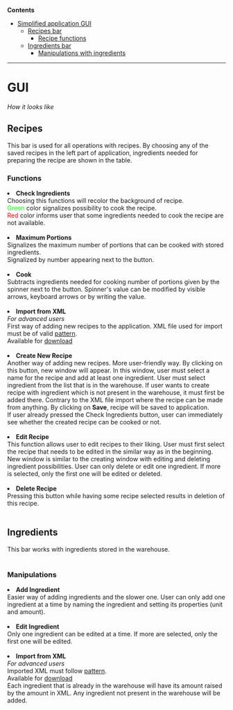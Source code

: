 **Contents**
  * <a href='https://code.google.com/p/eszr-pb138/wiki/Application_Description?ts=1370266667#GUI'>Simplified application GUI</a>
    * <a href='https://code.google.com/p/eszr-pb138/wiki/Application_Description?ts=1370266667#Recipes'>Recipes bar</a>
      * <a href='https://code.google.com/p/eszr-pb138/wiki/Application_Description?ts=1370266667#Functions'>Recipe functions</a>
    * <a href='https://code.google.com/p/eszr-pb138/wiki/Application_Description?ts=1370266667#Ingredients'>Ingredients bar</a>
      * <a href='https://code.google.com/p/eszr-pb138/wiki/Application_Description?ts=1370266667#Manipulations'>Manipulations with ingredients</a>


---

# GUI #
_How it looks like_

## Recipes ##

This bar is used for all operations with recipes. By choosing any of the saved recipes in the left part of application, ingredients needed for preparing the recipe are shown in the table.

### Functions ###


<li><b>Check Ingredients</b></li>
Choosing this functions will recolor the background of recipe.<br>
<font color='lime'>Green</font> color signalizes possibility to cook the recipe.<br>
<font color='red'>Red</font> color informs user that some ingredients needed to cook the recipe are not available.<br><br>
<li><b>Maximum Portions</b></li>
Signalizes the maximum number of portions that can be cooked with stored ingredients.<br>
Signalized by number appearing next to the button.<br><br>
<li><b>Cook</b></li>
Subtracts ingredients needed for cooking number of portions given by the spinner next to the button. Spinner's value can be modified by visible arrows, keyboard arrows or by writing the value.<br><br>
<li><b>Import from XML</b></li>
<i>For advanced users</i><br>
First way of adding new recipes to the application. XML file used for import must be of valid <a href='https://code.google.com/p/eszr-pb138/wiki/XMLRecipeData'>pattern</a>.<br>
Available for <a href='https://googledrive.com/host/0B_UKPQ-6wAceTVZIcVZ0SFRva28/'>download</a><br><br>
<li><b>Create New Recipe</b></li>
Another way of adding new recipes. More user-friendly way. By clicking on this button, new window will appear. In this window, user must select a name for the recipe and add at least one ingredient. User must select ingredient from the list that is in the warehouse. If user wants to create recipe with ingredient which is not present in the warehouse, it must first be added there. Contrary to the XML file import where the recipe can be made from anything. By clicking on <b>Save</b>, recipe will be saved to application.<br>
If user already pressed the Check Ingredients button, user can immediately see whether the created recipe can be cooked or not.<br><br>
<li><b>Edit Recipe</b></li>
This function allows user to edit recipes to their liking. User must first select the recipe that needs to be edited in the similar way as in the beginning. New window is similar to the creating window with editing and deleting ingredient possibilities. User can only delete or edit one ingredient. If more is selected, only the first one will be edited or deleted.<br><br>
<li><b>Delete Recipe</b></li>
Pressing this button while having some recipe selected results in deletion of this recipe.<br><br>

<h2>Ingredients</h2>


This bar works with ingredients stored in the warehouse.<br>
<br>
<h3>Manipulations</h3>


<li><b>Add Ingredient</b></li>
Easier way of adding ingredients and the slower one. User can only add one ingredient at a time by naming the ingredient and setting its properties (unit and amount).<br><br>

<li><b>Edit Ingredient</b></li>
Only one ingredient can be edited at a time. If more are selected, only the first one will be edited.<br><br>

<li><b>Import from XML</b></li>
<i>For advanced users</i><br>
Imported XML must follow <a href='https://code.google.com/p/eszr-pb138/wiki/XMLWarehouseData'>pattern</a>.<br>
Available for <a href='https://googledrive.com/host/0B_UKPQ-6wAceTVZIcVZ0SFRva28/'>download</a><br> Each ingredient that is already in the warehouse will have its amount raised by the amount in XML. Any ingredient not present in the warehouse will be added.